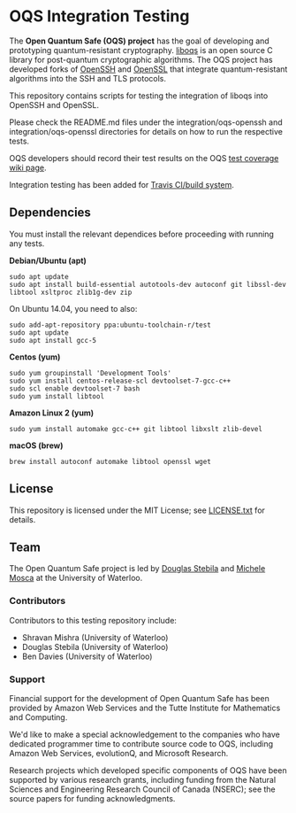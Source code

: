 OQS Integration Testing
=======================

The **Open Quantum Safe (OQS) project** has the goal of developing and prototyping quantum-resistant cryptography.  [liboqs](https://github.com/open-quantum-safe/liboqs) is an open source C library for post-quantum cryptographic algorithms.  The OQS project has developed forks of [OpenSSH](https://github.com/open-quantum-safe/openssh-portable) and [OpenSSL](https://github.com/open-quantum-safe/openssl) that integrate quantum-resistant algorithms into the SSH and TLS protocols.

This repository contains scripts for testing the integration of liboqs into OpenSSH and OpenSSL.

Please check the README.md files under the integration/oqs-openssh and integration/oqs-openssl directories for details on how to run the respective tests.

OQS developers should record their test results on the OQS [test coverage wiki page](https://github.com/open-quantum-safe/testing/wiki/Configurations-test-coverage).

Integration testing has been added for [Travis CI/build system](https://travis-ci.org/open-quantum-safe/testing).

Dependencies
------------

You must install the relevant dependices before proceeding with running any tests.

**Debian/Ubuntu (apt)**

	sudo apt update
	sudo apt install build-essential autotools-dev autoconf git libssl-dev libtool xsltproc zlib1g-dev zip

On Ubuntu 14.04, you need to also:

	sudo add-apt-repository ppa:ubuntu-toolchain-r/test
	sudo apt update
	sudo apt install gcc-5

**Centos (yum)**

	sudo yum groupinstall 'Development Tools'
	sudo yum install centos-release-scl devtoolset-7-gcc-c++
	sudo scl enable devtoolset-7 bash
	sudo yum install libtool

**Amazon Linux 2 (yum)**

	sudo yum install automake gcc-c++ git libtool libxslt zlib-devel

**macOS (brew)**

	brew install autoconf automake libtool openssl wget

License
-------

This repository is licensed under the MIT License; see [LICENSE.txt](https://github.com/open-quantum-safe/testing/blob/master/LICENSE.txt) for details.

Team
----

The Open Quantum Safe project is led by [Douglas Stebila](https://www.douglas.stebila.ca/research/) and [Michele Mosca](http://faculty.iqc.uwaterloo.ca/mmosca/) at the University of Waterloo.

### Contributors

Contributors to this testing repository include:

- Shravan Mishra (University of Waterloo)
- Douglas Stebila (University of Waterloo)
- Ben Davies (University of Waterloo)

### Support

Financial support for the development of Open Quantum Safe has been provided by Amazon Web Services and the Tutte Institute for Mathematics and Computing.

We'd like to make a special acknowledgement to the companies who have dedicated programmer time to contribute source code to OQS, including Amazon Web Services, evolutionQ, and Microsoft Research.

Research projects which developed specific components of OQS have been supported by various research grants, including funding from the Natural Sciences and Engineering Research Council of Canada (NSERC); see the source papers for funding acknowledgments.
